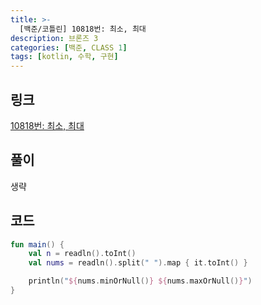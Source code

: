 ```yaml
---
title: >-
  [백준/코틀린] 10818번: 최소, 최대
description: 브론즈 3
categories: [백준, CLASS 1]
tags: [kotlin, 수학, 구현]
---
```


## 링크
[10818번: 최소, 최대](https://www.acmicpc.net/problem/10818)

## 풀이
생략

## 코드
```kotlin
fun main() {
    val n = readln().toInt()
    val nums = readln().split(" ").map { it.toInt() }

    println("${nums.minOrNull()} ${nums.maxOrNull()}")
}

```
